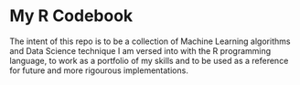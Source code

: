 # My R Codebook

The intent of this repo is to be a collection of Machine Learning algorithms and Data Science technique I am versed into with the R programming language, to work as a portfolio of my skills and to be used as a reference for future and more rigourous implementations.
